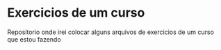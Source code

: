 # Exercicios de um curso
 Repositorio onde irei colocar alguns arquivos de exercicios de um curso que estou fazendo

